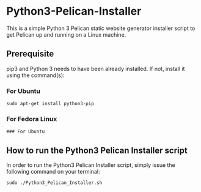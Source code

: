 # Python3-Pelican-Installer

This is a simple Python 3 Pelican static website generator installer script to get Pelican up and running on a Linux machine. 

## Prerequisite 
pip3 and Python 3 needs to have been already installed. If not, install it using the command(s):

### For Ubuntu

```
sudo apt-get install python3-pip
```

### For Fedora Linux

```
### For Ubuntu
```


## How to run the Python3 Pelican Installer script

In order to run the Python3 Pelican Installer script, simply issue the following command on your terminal:

```
sudo ./Python3_Pelican_Installer.sh
```

